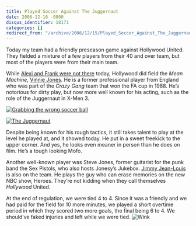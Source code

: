 ```yaml
---
title: Played Soccer Against The Juggernaut
date: 2006-12-16 -0800
disqus_identifier: 18171
categories: []
redirect_from: "/archive/2006/12/15/Played_Soccer_Against_The_Juggernaut.aspx/"
---
```


Today my team had a friendly preseason game against Hollywood United.
They fielded a mixture of a few players from their 40 and over team, but
most of the players were from their main team.

While [Alexi and Frank were not
there](https://haacked.com/archive/2006/08/23/Soccer_Beat_Down.aspx "Soccer Beat Down") today, Hollywood
did field the *Mean Machine*, [Vinnie
Jones](http://en.wikipedia.org/wiki/Vinnie_Jones "Vinnie Jones on Wikipedia").
He is a former professional player from England who was part of the
*Crazy Gang* team that won the FA cup in 1988. He’s notorious for dirty
play, but now more well known for his acting, such as the role of the
Juggernaut in X-Men 3.

[![Grabbing the wrong soccer
ball](https://haacked.com/images/haacked_com/WindowsLiveWriter/PlayedSoccerAgainstTheJuggernaut_BE86/vinniejones_thumb3.jpg)](https://haacked.com/images/haacked_com/WindowsLiveWriter/PlayedSoccerAgainstTheJuggernaut_BE86/vinniejones5.jpg)

[![The
Juggernaut](https://haacked.com/images/haacked_com/WindowsLiveWriter/PlayedSoccerAgainstTheJuggernaut_BE86/promo1juggernaut_thumb.jpg)](https://haacked.com/images/haacked_com/WindowsLiveWriter/PlayedSoccerAgainstTheJuggernaut_BE86/promo1juggernaut2.jpg)

Despite being known for his rough tactics, it still takes talent to play
at the level he played at, and it showed today. He put in a sweet
freekick to the upper corner. And yes, he looks even meaner in person
than he does on film. He’s a tough looking Mofo.

Another well-known player was Steve Jones, former guitarist for the punk
band the Sex Pistols, who also hosts Jonesy’s Jukebox. [Jimmy
Jean-Louis](http://imdb.com/name/nm1097515/ "Jimmy Jean-Louis") is also
on the team. He plays the guy who can erase memories on the new NBC
show, Heroes. They’re not kidding when they call themselves *Hollywood*
United.

At the end of regulation, we were tied 4 to 4. Since it was a friendly
and we had paid for the field for 10 more minutes, we played a
short overtime period in which they scored two more goals, the final
being 6 to 4. We should’ve faked injuries and left while we were tied.
![Wink](https://haacked.com/Images/emotions/smiley-wink.gif)

